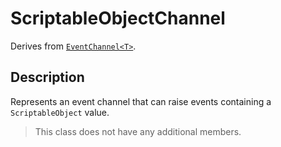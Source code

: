 # ScriptableObjectChannel

Derives from [`EventChannel<T>`](event-channel-generic.md).

## Description

Represents an event channel that can raise events containing a `ScriptableObject` value.

> This class does not have any additional members.
